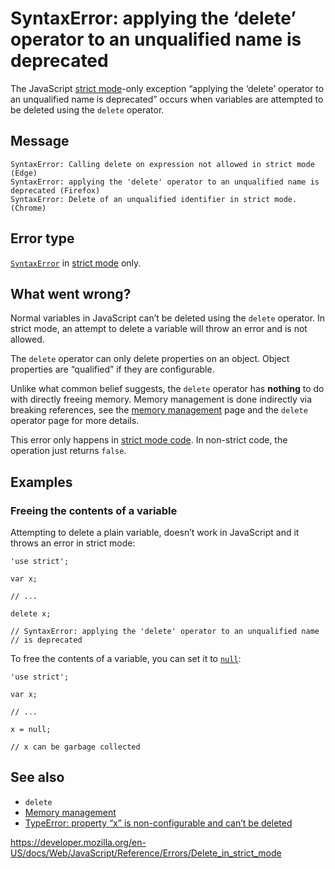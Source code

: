 SyntaxError: applying the ‘delete’ operator to an unqualified name is deprecated
================================================================================

The JavaScript [strict mode](../strict_mode)-only exception “applying the ‘delete’ operator to an unqualified name is deprecated” occurs when variables are attempted to be deleted using the `delete` operator.

Message
-------

    SyntaxError: Calling delete on expression not allowed in strict mode (Edge)
    SyntaxError: applying the 'delete' operator to an unqualified name is deprecated (Firefox)
    SyntaxError: Delete of an unqualified identifier in strict mode. (Chrome)

Error type
----------

[`SyntaxError`](../global_objects/syntaxerror) in [strict mode](../strict_mode) only.

What went wrong?
----------------

Normal variables in JavaScript can’t be deleted using the `delete` operator. In strict mode, an attempt to delete a variable will throw an error and is not allowed.

The `delete` operator can only delete properties on an object. Object properties are “qualified” if they are configurable.

Unlike what common belief suggests, the `delete` operator has **nothing** to do with directly freeing memory. Memory management is done indirectly via breaking references, see the [memory management](https://developer.mozilla.org/en-US/docs/Web/JavaScript/Memory_Management) page and the `delete` operator page for more details.

This error only happens in [strict mode code](../strict_mode). In non-strict code, the operation just returns `false`.

Examples
--------

### Freeing the contents of a variable

Attempting to delete a plain variable, doesn’t work in JavaScript and it throws an error in strict mode:

    'use strict';

    var x;

    // ...

    delete x;

    // SyntaxError: applying the 'delete' operator to an unqualified name
    // is deprecated

To free the contents of a variable, you can set it to [`null`](../global_objects/null):

    'use strict';

    var x;

    // ...

    x = null;

    // x can be garbage collected

See also
--------

-   `delete`
-   [Memory management](https://developer.mozilla.org/en-US/docs/Web/JavaScript/Memory_Management)
-   [TypeError: property “x” is non-configurable and can’t be deleted](cant_delete)

<a href="https://developer.mozilla.org/en-US/docs/Web/JavaScript/Reference/Errors/Delete_in_strict_mode" class="_attribution-link">https://developer.mozilla.org/en-US/docs/Web/JavaScript/Reference/Errors/Delete_in_strict_mode</a>
